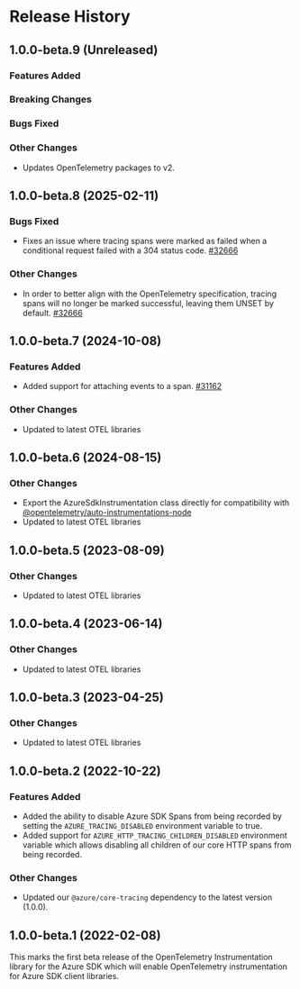 # Release History

## 1.0.0-beta.9 (Unreleased)

### Features Added

### Breaking Changes

### Bugs Fixed

### Other Changes

- Updates OpenTelemetry packages to v2.

## 1.0.0-beta.8 (2025-02-11)

### Bugs Fixed

- Fixes an issue where tracing spans were marked as failed when a conditional request failed with a 304 status code. [#32666](https://github.com/Azure/azure-sdk-for-js/pull/32666)

### Other Changes

- In order to better align with the OpenTelemetry specification, tracing spans will no longer be marked successful, leaving them UNSET by default. [#32666](https://github.com/Azure/azure-sdk-for-js/pull/32666)

## 1.0.0-beta.7 (2024-10-08)

### Features Added

- Added support for attaching events to a span. [#31162](https://github.com/Azure/azure-sdk-for-js/pull/31162)

### Other Changes

- Updated to latest OTEL libraries

## 1.0.0-beta.6 (2024-08-15)

### Other Changes

- Export the AzureSdkInstrumentation class directly for compatibility with [@opentelemetry/auto-instrumentations-node](https://www.npmjs.com/package/@opentelemetry/auto-instrumentations-node)
- Updated to latest OTEL libraries

## 1.0.0-beta.5 (2023-08-09)

### Other Changes

- Updated to latest OTEL libraries

## 1.0.0-beta.4 (2023-06-14)

### Other Changes

- Updated to latest OTEL libraries

## 1.0.0-beta.3 (2023-04-25)

### Other Changes

- Updated to latest OTEL libraries

## 1.0.0-beta.2 (2022-10-22)

### Features Added

- Added the ability to disable Azure SDK Spans from being recorded by setting the `AZURE_TRACING_DISABLED` environment variable to true.
- Added support for `AZURE_HTTP_TRACING_CHILDREN_DISABLED` environment variable which allows disabling all children of our core HTTP spans from being recorded.

### Other Changes

- Updated our `@azure/core-tracing` dependency to the latest version (1.0.0).

## 1.0.0-beta.1 (2022-02-08)

This marks the first beta release of the OpenTelemetry Instrumentation library for the Azure SDK which will enable OpenTelemetry instrumentation for Azure SDK client libraries.
